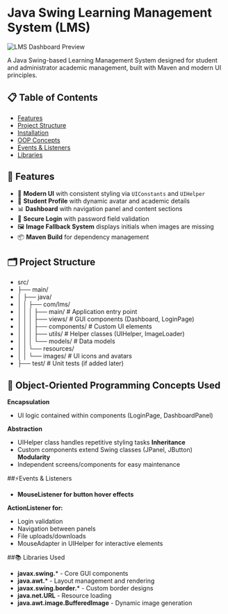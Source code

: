 # Java Swing Learning Management System (LMS)

![LMS Dashboard Preview](resources/images/dashboard-preview.png) <!-- Add actual screenshot if available -->

A Java Swing-based Learning Management System designed for student and administrator academic management, built with Maven and modern UI principles.

## 📋 Table of Contents
- [Features](#-features)
- [Project Structure](#-project-structure)
- [Installation](#-installation)
- [OOP Concepts](#-object-oriented-programming-concepts-used)
- [Events & Listeners](#-events--listeners)
- [Libraries](#-libraries-used)

## 🌟 Features
- 🎨 **Modern UI** with consistent styling via `UIConstants` and `UIHelper`
- 👤 **Student Profile** with dynamic avatar and academic details
- 📊 **Dashboard** with navigation panel and content sections
- 🔐 **Secure Login** with password field validation
- 🖼️ **Image Fallback System** displays initials when images are missing
- 📦 **Maven Build** for dependency management

## 🗂 Project Structure
- src/
- ├── main/
- │ ├── java/
- │ │ ├── com/lms/
- │ │ │ ├── main/ # Application entry point
- │ │ │ ├── views/ # GUI components (Dashboard, LoginPage)
- │ │ │ ├── components/ # Custom UI elements
- │ │ │ ├── utils/ # Helper classes (UIHelper, ImageLoader)
- │ │ │ └── models/ # Data models
- │ │ └── resources/
- │ │ └── images/ # UI icons and avatars
- ├── test/ # Unit tests (if added later)

## 🧩 Object-Oriented Programming Concepts Used
**Encapsulation**
- UI logic contained within components (LoginPage, DashboardPanel)

**Abstraction**
- UIHelper class handles repetitive styling tasks
**Inheritance**
- Custom components extend Swing classes (JPanel, JButton)
**Modularity**
- Independent screens/components for easy maintenance

##⚡Events & Listeners
- **MouseListener for button hover effects**

**ActionListener for:**
- Login validation
- Navigation between panels
- File uploads/downloads
- MouseAdapter in UIHelper for interactive elements

##📚 Libraries Used

- **javax.swing.*** - Core GUI components
- **java.awt.*** - Layout management and rendering
- **javax.swing.border.*** - Custom border designs
- **java.net.URL** - Resource loading
- **java.awt.image.BufferedImage** - Dynamic image generation
